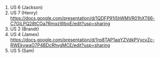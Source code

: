 1. US 6 (Jackson)
2. US 7 (Henry) https://docs.google.com/presentation/d/1QDFP91j5hWMVR01hXT66-C7GjLPQ28tCOa7RmqzWboE/edit?usp=sharing
3. US 2 (Brandt)
4. US 4 (James) https://docs.google.com/presentation/d/1rp8TAP1aqYZVdkPVycvZc-RWEkywaO7P4BDcRhvgMCE/edit?usp=sharing 
5. US 5 (Sam)
